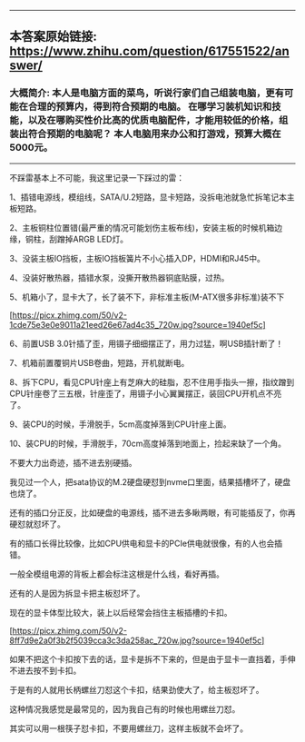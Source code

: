 ----------------------------------------
## 本答案原始链接: https://www.zhihu.com/question/617551522/answer/
### 大概简介: 本人是电脑方面的菜鸟，听说行家们自己组装电脑，更有可能在合理的预算内，得到符合预期的电脑。 在哪学习装机知识和技能，以及在哪购买性价比高的优质电脑配件，才能用较低的价格，组装出符合预期的电脑呢？ 本人电脑用来办公和打游戏，预算大概在5000元。
----------------------------------------
不踩雷基本上不可能，我这里记录一下踩过的雷：

1、插错电源线，模组线，SATA/U.2短路，显卡短路，没拆电池就急忙拆笔记本主板短路。

2、主板铜柱位置错(最严重的情况可能划伤主板布线)，安装主板的时候机箱边缘，铜柱，刮蹭掉ARGB LED灯。

3、没装主板IO挡板，主板IO挡板簧片不小心插入DP，HDMI和RJ45中。

4、没装好散热器，插错水泵，没撕开散热器铜底贴膜，过热。

5、机箱小了，显卡大了，长了装不下，非标准主板(M-ATX很多非标准)装不下

[https://picx.zhimg.com/50/v2-1cde75e3e0e9011a21eed26e67ad4c35_720w.jpg?source=1940ef5c]

6、前置USB 3.0针插了歪，用镊子细细摆正了，用力过猛，啊USB插针断了！

7、机箱前置覆铜片USB卷曲，短路，开机就断电。

8、拆下CPU，看见CPU针座上有芝麻大的硅脂，忍不住用手指头一擦，指纹蹭到CPU针座卷了三五根，针座歪了，用镊子小心翼翼摆正，装回CPU开机点不亮了。

9、装CPU的时候，手滑脱手，5cm高度掉落到CPU针座上面。

10、装CPU的时候，手滑脱手，70cm高度掉落到地面上，捡起来缺了一个角。

不要大力出奇迹，插不进去别硬插。

我见过一个人，把sata协议的M.2硬盘硬怼到nvme口里面，结果插槽坏了，硬盘也烧了。

还有的插口分正反，比如硬盘的电源线，插不进去多瞅两眼，有可能插反了，你再硬怼就怼坏了。

有的插口长得比较像，比如CPU供电和显卡的PCIe供电就很像，有的人也会插错。

一般全模组电源的背板上都会标注这根是什么线，看好再插。

还有的人是因为拆显卡把主板怼坏了。

现在的显卡体型比较大，装上以后经常会挡住主板插槽的卡扣。

[https://picx.zhimg.com/50/v2-8ff7d9e2a0f3b2f5039cca3c3da258ac_720w.jpg?source=1940ef5c]

如果不把这个卡扣按下去的话，显卡是拆不下来的，但是由于显卡一直挡着，手伸不进去按不到卡扣。

于是有的人就用长柄螺丝刀怼这个卡扣，结果劲使大了，给主板怼坏了。

这种情况我感觉是最常见的，因为我自己有的时候也用螺丝刀怼。

其实可以用一根筷子怼卡扣，不要用螺丝刀，这样主板就不会坏了。